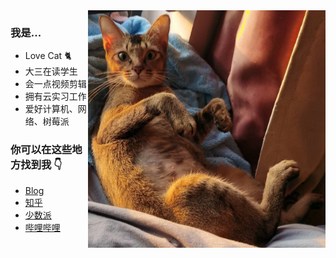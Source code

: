 <img align="right" height="380" src="https://github.com/DC1024/DC1024/blob/main/image/cat.jpg" alt="Cat"/> 

### 我是...
- Love Cat 🐈
- 大三在读学生
- 会一点视频剪辑
- 拥有云实习工作
- 爱好计算机、网络、树莓派

### 你可以在这些地方找到我 👇
- [Blog](http://blog.dcchen.top/)
- [知乎](https://www.zhihu.com/people/1565710276)
- [少数派](https://sspai.com/u/dcchen)
- [哔哩哔哩](https://space.bilibili.com/36174251)
